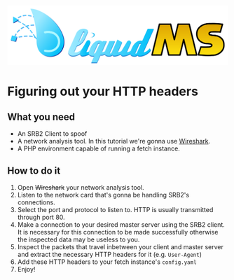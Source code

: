 ![LiquidMS logo](../liquidMS.svg)

Figuring out your HTTP headers
==============================


What you need
--------------

- An SRB2 Client to spoof
- A network analysis tool. In this tutorial we're gonna use [Wireshark].
- A PHP environment capable of running a fetch instance.

[Wireshark]: <https://www.wireshark.org/>


How to do it
------------

1. Open ~~Wireshark~~ your network analysis tool.
2. Listen to the network card that's gonna be handling SRB2's connections.
3. Select the port and protocol to listen to. HTTP is usually transmitted through port 80.
4. Make a connection to your desired master server using the SRB2 client.
   It is necessary for this connection to be made successfully otherwise
   the inspected data may be useless to you.
5. Inspect the packets that travel inbetween your client and master server
   and extract the necessary HTTP headers for it (e.g. `User-Agent`)
6. Add these HTTP headers to your fetch instance's `config.yaml`
7. Enjoy!

